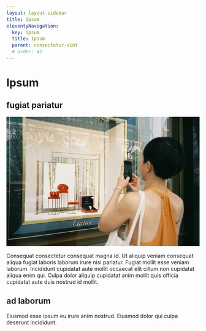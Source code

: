 ```yaml
---
layout: layout-sidebar
title: Ipsum
eleventyNavigation:
  key: ipsum
  title: Ipsum
  parent: consectetur-sint
  # order: 42
---
```


# Ipsum

## fugiat pariatur

<img class="bordered" src="/static/images/bulksplash-hathudong-v0T8P2Nqb9Q.jpg" alt="bulksplash-hathudong-v0T8P2Nqb9Q.jpg" />

Consequat consectetur consequat magna id. Ut aliquip veniam consequat aliqua fugiat laboris laborum irure nisi pariatur. Fugiat mollit esse veniam laborum. Incididunt cupidatat aute mollit occaecat elit cillum non cupidatat aliqua enim qui. Culpa dolor aliquip cupidatat anim mollit quis officia cupidatat aute duis nostrud id mollit.

## ad laborum

Eiusmod esse ipsum eu irure anim nostrud. Eiusmod dolor qui culpa deserunt incididunt.
